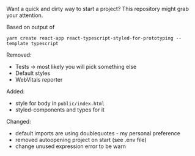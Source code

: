 Want a quick and dirty way to start a project? This repository might grab your attention.

Based on output of

`yarn create react-app react-typescript-styled-for-prototyping --template typescript`

Removed:
- Tests -> most likely you will pick something else
- Default styles
- WebVitals reporter

Added:
- style for body in `public/index.html`
- styled-components and types for it

Changed:
- default imports are using doublequotes - my personal preference
- removed autoopening project on start (see .env file)
- change unused expression error to be warn

